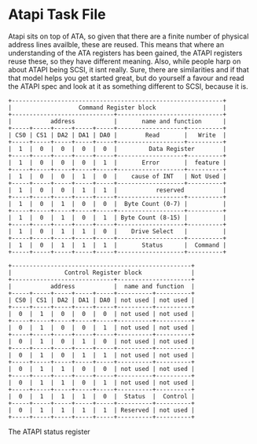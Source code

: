 # Atapi Task File

Atapi sits on top of ATA, so given that there are a finite number of physical address lines availble, these are reused. This means that where an understanding of the ATA registers has been gained, the ATAPI registers reuse these, so they have different meaning.
Also, while people harp on about ATAPI being SCSI, it isnt really. Sure, there are similarities and if that that model helps you get started great, but do yourself a favour and read the ATAPI spec and look at it as something different to SCSI, because it is.


```
+------------------------------------------------------------+
|                   Command Register block                   |
+-----------------------------+------------------------------+
|           address           |       name and function      |
+-----+-----+-----+-----+-----+-------------------+----------+
| CS0 | CS1 | DA2 | DA1 | DA0 |        Read       |   Write  |
+-----+-----+-----+-----+-----+-------------------+----------+
|  1  |  0  |  0  |  0  |  0  |         Data Register        |
+-----+-----+-----+-----+-----+-------------------+----------+
|  1  |  0  |  0  |  0  |  1  |       Error       |  feature |
+-----+-----+-----+-----+-----+-------------------+----------+
|  1  |  0  |  0  |  1  |  0  |    cause of INT   | Not Used |
+-----+-----+-----+-----+-----+-------------------+----------+
|  1  |  0  |  0  |  1  |  1  |           reserved           |
+-----+-----+-----+-----+-----+-------------------+----------+
|  1  |  0  |  1  |  0  |  0  |  Byte Count (0-7) |          |
+-----+-----+-----+-----+-----+-------------------+----------+
|  1  |  0  |  1  |  0  |  1  | Byte Count (8-15) |          |
+-----+-----+-----+-----+-----+-------------------+----------+
|  1  |  0  |  1  |  1  |  0  |    Drive Select   |          |
+-----+-----+-----+-----+-----+-------------------+----------+
|  1  |  0  |  1  |  1  |  1  |       Status      |  Command |
+-----+-----+-----+-----+-----+-------------------+----------+
```

```
+---------------------------------------------------+
|               Control Register block              |
+-----------------------------+---------------------+
|           address           |  name and function  |
+-----+-----+-----+-----+-----+----------+----------+
| CS0 | CS1 | DA2 | DA1 | DA0 | not used | not used |
+-----+-----+-----+-----+-----+----------+----------+
|  0  |  1  |  0  |  0  |  0  | not used | not used |
+-----+-----+-----+-----+-----+----------+----------+
|  0  |  1  |  0  |  0  |  1  | not used | not used |
+-----+-----+-----+-----+-----+----------+----------+
|  0  |  1  |  0  |  1  |  0  | not used | not used |
+-----+-----+-----+-----+-----+----------+----------+
|  0  |  1  |  0  |  1  |  1  | not used | not used |
+-----+-----+-----+-----+-----+----------+----------+
|  0  |  1  |  1  |  0  |  0  | not used | not used |
+-----+-----+-----+-----+-----+----------+----------+
|  0  |  1  |  1  |  0  |  1  | not used | not used |
+-----+-----+-----+-----+-----+----------+----------+
|  0  |  1  |  1  |  1  |  0  |  Status  |  Control |
+-----+-----+-----+-----+-----+----------+----------+
|  0  |  1  |  1  |  1  |  1  | Reserved | not used |
+-----+-----+-----+-----+-----+----------+----------+
```

The ATAPI status register 
